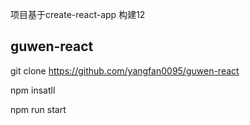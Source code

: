  项目基于create-react-app 构建12

 ## guwen-react


git clone https://github.com/yangfan0095/guwen-react

npm insatll

npm run start
